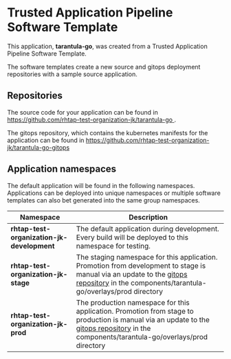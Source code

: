 # Trusted Application Pipeline Software Template

This application, **tarantula-go**, was created from a Trusted Application Pipeline Software Template.

The software templates create a new source and gitops deployment repositories with a sample source application. 

## Repositories

The source code for your application can be found in [https://github.com/rhtap-test-organization-jk/tarantula-go ](https://github.com/rhtap-test-organization-jk/tarantula-go ).
 
The gitops repository, which contains the kubernetes manifests for the application can be found in 
[https://github.com/rhtap-test-organization-jk/tarantula-go-gitops ](https://github.com/rhtap-test-organization-jk/tarantula-go-gitops ) 

## Application namespaces 

The default application will be found in the following namespaces. Applications can be deployed into unique namespaces or multiple software templates can also bet generated into the same group namespaces.  

|  Namespace   |  Description   |  
| -------- | -------- |   
| **rhtap-test-organization-jk-development** | The default application during development. Every build will be deployed to this namespace for testing. | 
| **rhtap-test-organization-jk-stage** | The staging namespace for this application. Promotion from development to stage is manual via an update to the [gitops repository](https://github.com/rhtap-test-organization-jk/tarantula-go-gitops ) in the components/tarantula-go/overlays/prod directory |  
| **rhtap-test-organization-jk-prod** | The production namespace for this application. Promotion from stage to production is manual via an update to the [gitops repository](https://github.com/rhtap-test-organization-jk/tarantula-go-gitops ) in the components/tarantula-go/overlays/prod directory | 